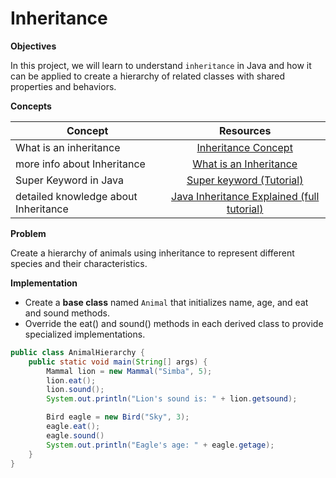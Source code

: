 # Inheritance


**Objectives**

In this project, we will learn to understand `inheritance` in Java and how it can be applied to create a hierarchy of related classes with shared properties and behaviors.

**Concepts**

| Concept   |      Resources      |
|----------|:-------------:|
|What is an inheritance|[Inheritance Concept](https://github.com/nourabyte/oop-learn/tree/main/02-inheritance) |
|more info about Inheritance |    [What is an Inheritance](https://dev.java/learn/inheritance/what-is-inheritance/)  |
|Super Keyword in Java|[Super keyword (Tutorial)](https://www.youtube.com/watch?v=Qb_NUn0TSAU)|
|detailed knowledge about Inheritance|[Java Inheritance Explained (full tutorial)](https://www.youtube.com/watch?v=nixQyPIAnOQ)|


**Problem**

Create a hierarchy of animals using inheritance to represent different species and their characteristics.

**Implementation**
* Create a **base class** named `Animal` that initializes name, age, and eat and sound methods.
* Override the eat() and sound() methods in each derived class to provide specialized implementations.
  
```Java
public class AnimalHierarchy {
    public static void main(String[] args) {
        Mammal lion = new Mammal("Simba", 5);
        lion.eat();  
        lion.sound(); 
        System.out.println("Lion's sound is: " + lion.getsound);  

        Bird eagle = new Bird("Sky", 3);
        eagle.eat();  
        eagle.sound()
        System.out.println("Eagle's age: " + eagle.getage);  
    }
}

```

